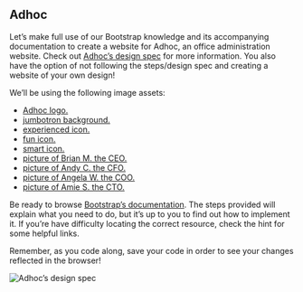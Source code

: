 ## Adhoc

Let’s make full use of our Bootstrap knowledge and its accompanying documentation to create a website for Adhoc, an
office administration website. Check out
[Adhoc’s design spec](https://content.codecademy.com/courses/learn-bootstrap-4/adhoc/adhoc%20design%20spec.png) for more
information. You also have the option of not following the steps/design spec and creating a website of your own design!

We’ll be using the following image assets:

- [Adhoc logo.](https://content.codecademy.com/courses/learn-bootstrap-4/adhoc/logo.png)
- [jumbotron background.](https://content.codecademy.com/courses/learn-bootstrap-4/adhoc/jumbotron.png)
- [experienced icon.](https://content.codecademy.com/courses/learn-bootstrap-4/adhoc/experienced.png)
- [fun icon.](https://content.codecademy.com/courses/learn-bootstrap-4/adhoc/fun.png)
- [smart icon.](https://content.codecademy.com/courses/learn-bootstrap-4/adhoc/smart.png)
- [picture of Brian M. the CEO.](https://content.codecademy.com/courses/learn-bootstrap-4/adhoc/brian.png)
- [picture of Andy C. the CFO.](https://content.codecademy.com/courses/learn-bootstrap-4/adhoc/andy.png)
- [picture of Angela W. the COO.](https://content.codecademy.com/courses/learn-bootstrap-4/adhoc/angela.png)
- [picture of Amie S. the CTO.](https://content.codecademy.com/courses/learn-bootstrap-4/adhoc/amie.png)

Be ready to browse [Bootstrap’s documentation](https://getbootstrap.com/docs/5.0/getting-started/introduction/). The
steps provided will explain what you need to do, but it’s up to you to find out how to implement it. If you’re have
difficulty locating the correct resource, check the hint for some helpful links.

Remember, as you code along, save your code in order to see your changes reflected in the browser!

![Adhoc’s design spec](https://content.codecademy.com/courses/learn-bootstrap-4/adhoc/adhoc%20design%20spec.png)

